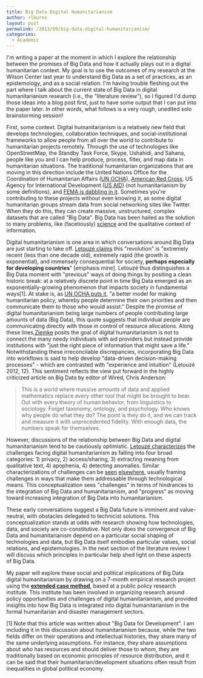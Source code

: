 ```yaml
---
title: Big Data Digital Humanitarianism
author: rlburns
layout: post
permalink: /2013/09/big-data-digital-humanitarianism/
categories:
  - Academic
---
```

I'm writing a paper at the moment in which I explore the relationship between the promises of Big Data and how it actually plays out in a digital humanitarian context. My goal is to use the outcomes of my research at the Wilson Center last year to understand Big Data as a set of practices, as an epistemology, and as a social relation. I'm having trouble fleshing out the part where I talk about the current state of Big Data in digital humanitarianism research \(i.e., the "literature review"\), so I figured I'd dump those ideas into a blog post first, just to have some output that I can put into the paper later. In other words, what follows is a very rough, unedited solo brainstorming session!

First, some context. Digital humanitarianism is a relatively new field that develops technologies, collaboration techniques, and social-institutional frameworks to allow people from all over the world to contribute to humanitarian projects remotely. Through the use of technologies like OpenStreetMap, the Standby Task Force, Skype, Ushahidi, and Sahana, people like you and I can help produce, process, filter, and map data in humanitarian situations. The traditional humanitarian organizations that are moving in this direction include the United Nations Office for the Coordination of Humanitarian Affairs \([UN OCHA](https://docs.unocha.org/sites/dms/Documents/WEB%20Humanitarianism%20in%20the%20Network%20Age%20vF%20single.pdf)\), [American Red Cross](http://www.redcross.org/news/article/New-Mapping-Technologies-for-the-Developing-World), US Agency for International Development \([US AID](http://transition.usaid.gov/our_work/economic_growth_and_trade/development_credit/pdfs/2012/USAIDCrowdsourcingCaseStudy.pdf)\) \(not humanitarianism by some definitions\), and [FEMA is dabbling in it](http://www.fema.gov/fema-think-tank). Sometimes you're contributing to these projects without even knowing it, as some digital humanitarian groups stream data from social networking sites like Twitter. When they do this, they can create massive, unstructured, complex datasets that are called "Big Data". Big Data has been hailed as the solution to many problems, like (facetiously) [science](http://www.wired.com/science/discoveries/magazine/16-07/pb_theory) and the qualitative context of information.

Digital humanitarianism is one area in which conversations around Big Data are just starting to take off. [Letouzé claims](http://www.unglobalpulse.org/BigDataforDevWhitePaper) this "revolution" is "extremely recent \(less than one decade old\), extremely rapid (the growth is exponential), and immensely consequential for society, **perhaps especially for developing countries**" \[emphasis mine\]. Letouzé thus distinguishes a Big Data moment with "previous" ways of doing things by positing a clean historic break: at a relatively discrete point in time Big Data emerged as an exponentially-growing phenomenon that impacts society in fundamental ways\[1\]. At stake is, as [UN OCHA puts it](https://docs.unocha.org/sites/dms/Documents/WEB%20Humanitarianism%20in%20the%20Network%20Age%20vF%20single.pdf), "a better model for making humanitarian policy, whereby people determine their own priorities and then communicate them to those who would assist." Despite the promise of digital humanitarianism being large numbers of people contributing large amounts of data (Big Data), this quote suggests that individual people are communicating directly with those in control of resource allocations. Along these lines,[Ziemke](http://www.tandfonline.com/doi/abs/10.1080/15420353.2012.662471#.UkNPFYbksrU) posits the goal of digital humanitarianism is not to connect the many needy individuals with aid providers but instead provide institutions with "just the right piece of information that might save a life." Notwithstanding these irreconcilable discrepancies, incorporating Big Data into workflows is said to help develop "data-driven decision-making processes" - which are contrasted with "experience and intuition" (Letouzé 2012, 12). This sentiment reflects the view put forward in the highly criticized article on Big Data by editor of Wired, Chris Anderson:

<blockquote>This is a world where massive amounts of data and applied mathematics replace every other tool that might be brought to bear. Out with every theory of human behavior, from linguistics to sociology. Forget taxonomy, ontology, and psychology. Who knows why people do what they do? The point is they do it, and we can track and measure it with unprecedented fidelity. With enough data, the numbers speak for themselves.</blockquote>

However, discussions of the relationship between Big Data and digital humanitarianism tend to be cautiously optimistic. [Letouzé characterizes](http://www.unglobalpulse.org/BigDataforDevWhitePaper) the challenges facing digital humanitarianism as falling into four broad categories: 1) privacy, 2) access/sharing, 3) extracting meaning from qualitative text, 4) apophenia, 4) detecting anomalies. Similar characterizations of challenges can be [seen](http://www.un-spider.org/sites/default/files/Shanley.pdf) [elsewhere](http://www.scribd.com/doc/165813847/Connecting-Grassroots-to-Government-for-Disaster-Management-Workshop-Summary), usually framing challenges in ways that make them addressable through technological means. This conceptualization sees "challenges" in terms of hindrances to the integration of Big Data and humanitarianism, and "progress" as moving toward increasing integration of Big Data into humanitarianism.

These early conversations suggest a Big Data future is imminent and value-neutral, with obstacles delegated to technicist solutions. This conceptualization stands at odds with research showing how technologies, data, and society are co-constitutive. Not only does the convergence of Big Data and humanitarianism depend on a particular social shaping of technologies and data, but Big Data itself embodies particular values, social relations, and epistemologies. In the next section of the literature review I will discuss which principles in particular help shed light on these aspects of Big Data.

My paper will explore these social and political implications of Big Data digital humanitarianism by drawing on a 7-month empirical research project using the [**extended case method**](http://onlinelibrary.wiley.com/doi/10.1111/0735-2751.00040/abstract), based at a public policy research institute. This institute has been involved in organizing research around policy opportunities and challenges of digital humanitarianism, and provided insights into how Big Data is integrated into digital humanitarianism in the formal humanitarian and disaster management sectors.

\[1\] Note that this article was written about "Big Data for Development". I am including it in this discussion about humanitarianism because, while the two fields differ on their operations and intellectual histories, they share many of the same underlying assumptions. For instance, they share assumptions about *who* has resources and should deliver those to *whom*, they are traditionally based on economic principles of resource distribution, and it can be said that their humanitarian/development situations often result from inequalities in global political economy.